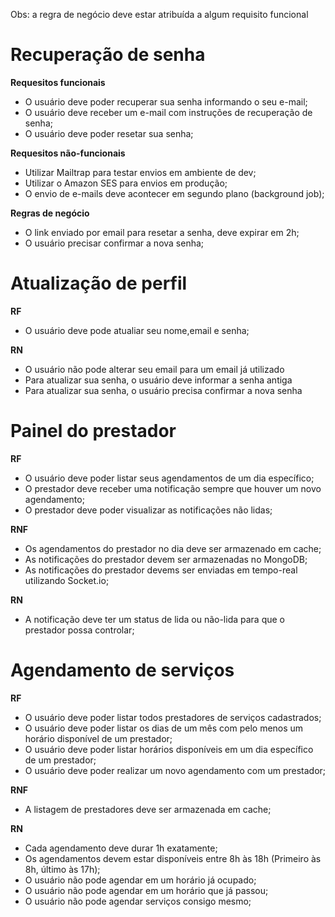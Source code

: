 
Obs: a regra de negócio deve estar atribuída a algum requisito funcional
# Recuperação de senha

**Requesitos funcionais**

 - O usuário deve poder recuperar sua senha informando o seu e-mail;
 - O usuário deve receber um e-mail com instruções de recuperação de senha;
 - O usuário deve poder resetar sua senha;

**Requesitos não-funcionais**

 - Utilizar Mailtrap para testar envios em ambiente de dev;
 - Utilizar o Amazon SES para envios em produção;
 - O envio de e-mails deve acontecer em segundo plano (background job);

**Regras de negócio**

 - O link enviado por email para resetar a senha, deve expirar em 2h;
 - O usuário precisar confirmar a nova senha;

# Atualização de perfil

**RF**

 - O usuário deve pode atualiar seu nome,email e senha;

**RN**

 - O usuário não pode alterar seu email para um email já utilizado
 - Para atualizar sua senha, o usuário deve informar a senha antiga
 - Para atualizar sua senha, o usuário precisa confirmar a nova senha

# Painel do prestador

**RF**

 - O usuário deve poder listar seus agendamentos de um dia específico;
 - O prestador deve receber uma notificação sempre que houver um novo agendamento;
 - O prestador deve poder visualizar as notificações não lidas;

**RNF**

 - Os agendamentos do prestador no dia deve ser armazenado em cache;
 - As notificações do prestador devem ser armazenadas no MongoDB;
 - As notificações do prestador devems ser enviadas em tempo-real utilizando Socket.io;

**RN**

 - A notificação deve ter um status de lida ou não-lida para que o prestador possa controlar;

# Agendamento de serviços

**RF**

 - O usuário deve poder listar todos prestadores de serviços cadastrados;
 - O usuário deve poder listar os dias de um mês com pelo menos um horário disponível de um prestador;
 - O usuário deve poder listar horários disponíveis em um dia específico de um prestador;
 - O usuário deve poder realizar um novo agendamento com um prestador;

**RNF**

 - A listagem de prestadores deve ser armazenada em cache;

**RN**

 - Cada agendamento deve durar 1h exatamente;
 - Os agendamentos devem estar disponíveis entre 8h às 18h (Primeiro às 8h, último às 17h);
 - O usuário não pode agendar em um horário já ocupado;
 - O usuário não pode agendar em um horário que já passou;
 - O usuário não pode agendar serviços consigo mesmo;

